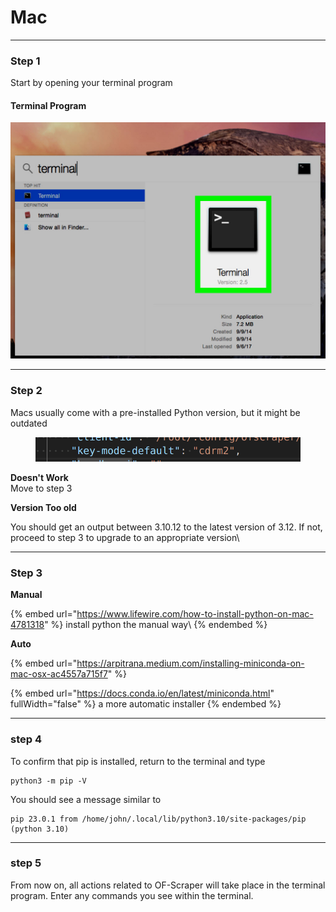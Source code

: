 # Mac

***

### Step 1

Start by opening your terminal program

#### Terminal Program

![](<../../.gitbook/assets/image (2) (1) (1).png>)



***

### Step 2

Macs usually come with a pre-installed Python version, but it might be outdated

<figure><img src="../../.gitbook/assets/image (11).png" alt=""><figcaption></figcaption></figure>

**Doesn't Work**\
Move to step 3

**Version Too old**

You should get an output between 3.10.12 to the latest version of 3.12. If not, proceed to step 3 to upgrade to an appropriate version\\



***

### Step 3

**Manual**

{% embed url="https://www.lifewire.com/how-to-install-python-on-mac-4781318" %}
install python the manual way\\
{% endembed %}

**Auto**

{% embed url="https://arpitrana.medium.com/installing-miniconda-on-mac-osx-ac4557a715f7" %}

{% embed url="https://docs.conda.io/en/latest/miniconda.html" fullWidth="false" %}
a more automatic installer
{% endembed %}



***

### step 4

To confirm that pip is installed, return to the terminal and type

```
python3 -m pip -V
```

You should see a message similar to

```
pip 23.0.1 from /home/john/.local/lib/python3.10/site-packages/pip (python 3.10)

```



***

### step 5

From now on, all actions related to OF-Scraper will take place in the terminal program. Enter any commands you see within the terminal.

